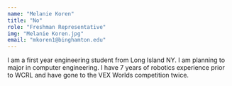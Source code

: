 ```yaml
---
name: "Melanie Koren"
title: "No"
role: "Freshman Representative"
img: "Melanie Koren.jpg"
email: "mkoren1@binghamton.edu"
---
```

I am a first year engineering student from Long Island NY. I am planning to major in computer engineering. I have 7 years of robotics experience prior to WCRL and have gone to the VEX Worlds competition twice. 
